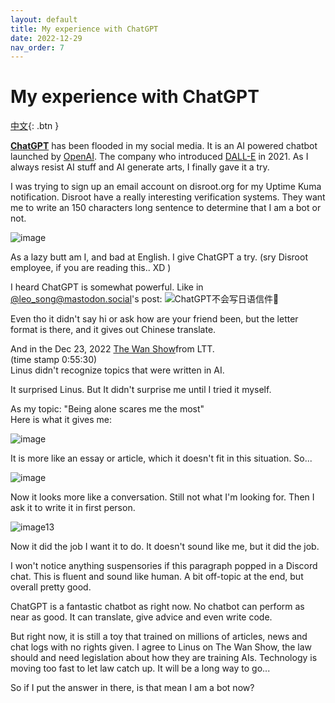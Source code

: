 ```yaml
---
layout: default
title: My experience with ChatGPT
date: 2022-12-29
nav_order: 7
---
```

# My experience with ChatGPT
[中文](https://blog.hanqixu.com/%E5%88%9D%E8%A7%81ChatGPT/){: .btn }  
  
[**ChatGPT**](https://chat.openai.com/chat) has been flooded in my social media. It is an AI powered chatbot launched by [OpenAI](https://openai.com/). The company who introduced [DALL-E](https://openai.com/blog/dall-e/) in 2021. As I always resist AI stuff and AI generate arts, I finally gave it a try.  
  
I was trying to sign up an email account on disroot.org for my Uptime Kuma notification. Disroot have a really interesting verification systems. They want me to write an 150 characters long sentence to determine that I am a bot or not.  

![image](https://user-images.githubusercontent.com/31970387/210017733-1563044e-37e4-488e-968d-60af80b41101.png)  

As a lazy butt am I, and bad at English. I give ChatGPT a try. (sry Disroot employee, if you are reading this.. XD )  
 
I heard ChatGPT is somewhat powerful. Like in [@leo_song@mastodon.social](https://social.linux.pizza/@leo_song@mastodon.social)'s post: ![ChatGPT不会写日语信件🤪](https://files.mastodon.social/media_attachments/files/109/498/484/132/432/281/original/b00e758c062acf64.png)  
  
Even tho it didn't say hi or ask how are your friend been, but the letter format is there, and it gives out Chinese translate.  
  
And in the Dec 23, 2022 [The Wan Show](https://youtu.be/TXsw_92Y2e0?t=3330)from LTT.  
(time stamp 0:55:30)  
Linus didn't recognize topics that were written in AI.  
  
It surprised Linus. But It didn't surprise me until I tried it myself.  
  
As my topic: "Being alone scares me the most"  
Here is what it gives me:  
  
![image](https://user-images.githubusercontent.com/31970387/210017808-4cc970ed-a7a5-4711-bf6f-1cb60034341e.png)
  
It is more like an essay or article, which it doesn't fit in this situation. So...  
  
![image](https://user-images.githubusercontent.com/31970387/210017853-01dfb519-bfdb-417c-aa5c-f46a546eb04d.png)
  
Now it looks more like a conversation. Still not what I'm looking for. Then I ask it to write it in first person. 
  
![image13](https://user-images.githubusercontent.com/31970387/210017867-983fed25-ae11-469e-a0ab-e599c33663ad.png)
  
Now it did the job I want it to do. It doesn't sound like me, but it did the job.  
  
I won't notice anything suspensories if this paragraph popped in a Discord chat. This is fluent and sound like human. A bit off-topic at the end, but overall pretty good.  
  
ChatGPT is a fantastic chatbot as right now. No chatbot can perform as near as good. It can translate, give advice and even write code.  
  
But right now, it is still a toy that trained on millions of articles, news and chat logs with no rights given. I agree to Linus on The Wan Show, the law should and need legislation about how they are training AIs. Technology is moving too fast to let law catch up. It will be a long way to go...  
  
So if I put the answer in there, is that mean I am a bot now?  
